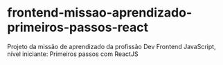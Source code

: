# frontend-missao-aprendizado-primeiros-passos-react
Projeto da missão de aprendizado da profissão Dev Frontend JavaScript, nível iniciante:  Primeiros passos com ReactJS
